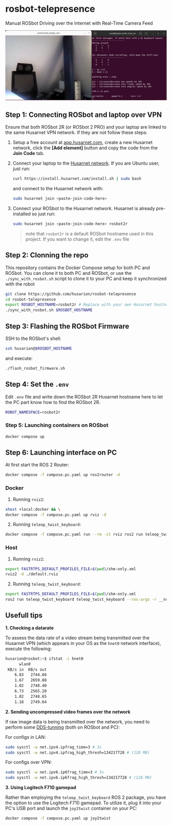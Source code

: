 # rosbot-telepresence

Manual ROSbot Driving over the Internet with Real-Time Camera Feed

![ROSbot ROS2 user interface](docs/teleop-rosbot.png)

## Step 1: Connecting ROSbot and laptop over VPN

Ensure that both ROSbot 2R (or ROSbot 2 PRO) and your laptop are linked to the same Husarnet VPN network. If they are not follow these steps:

1. Setup a free account at [app.husarnet.com](https://app.husarnet.com/), create a new Husarnet network, click the **[Add element]** button and copy the code from the **Join Code** tab.
2. Connect your laptop to the [Husarnet network](https://husarnet.com/docs). If you are Ubuntu user, just run:

   ```bash
   curl https://install.husarnet.com/install.sh | sudo bash
   ```

   and connect to the Husarnet network with:

   ```bash
   sudo husarnet join <paste-join-code-here>
   ```

3. Connect your ROSbot to the Husarnet network. Husarnet is already pre-installed so just run:

   ```bash
   sudo husarnet join <paste-join-code-here> rosbot2r
   ```

   > note that `rosbot2r` is a default ROSbot hostname used in this project. If you want to change it, edit the `.env` file


## Step 2: Clonning the repo

This repository contains the Docker Compose setup for both PC and ROSbot. You can clone it to both PC and ROSbot, or use the `./sync_with_rosbot.sh` script to clone it to your PC and keep it synchronized with the robot

```bash
git clone https://github.com/husarion/rosbot-telepresence
cd rosbot-telepresence 
export ROSBOT_HOSTNAME=rosbot2r # Replace with your own Husarnet hostname
./sync_with_rosbot.sh $ROSBOT_HOSTNAME
```

## Step 3: Flashing the ROSbot Firmware

SSH to the ROSbot's shell:

```bash
ssh husarion@$ROSBOT_HOSTNAME
```

and execute:

```bash
./flash_rosbot_firmware.sh
```

## Step 4: Set the `.env`

Edit `.env` file and write down the ROSbot 2R Husarnet hostname here to let the PC part know how to find the ROSbot 2R.

```bash
ROBOT_NAMESPACE=rosbot2r
```

### Step 5: Launching containers on ROSbot

```bash
docker compose up
```

## Step 6: Launching interface on PC

At first start the ROS 2 Router:

```bash
docker compose -f compose.pc.yaml up ros2router -d
```

### Docker

1. Running `rviz2`:

```bash
xhost +local:docker && \
docker compose -f compose.pc.yaml up rviz -d
```

2. Running `teleop_twist_keyboard`:

```bash
docker compose -f compose.pc.yaml run --rm -it rviz ros2 run teleop_twist_keyboard teleop_twist_keyboard --ros-args -r __ns:=/rosbot2r
```

### Host

1. Running `rviz2`:

```bash
export FASTRTPS_DEFAULT_PROFILES_FILE=$(pwd)/shm-only.xml
rviz2 -d ./default.rviz
```

2. Running `teleop_twist_keyboard`:

```bash
export FASTRTPS_DEFAULT_PROFILES_FILE=$(pwd)/shm-only.xml
ros2 run teleop_twist_keyboard teleop_twist_keyboard --ros-args -r __ns:=/rosbot2r
```

## Usefull tips

**1. Checking a datarate**

To assess the data rate of a video stream being transmitted over the Husarnet VPN (which appears in your OS as the `hnet0` network interface), execute the following:

```bash
husarion@rosbot:~$ ifstat -i hnet0
      wlan0       
 KB/s in  KB/s out
    6.83   2744.66
    1.67   2659.88
    1.02   2748.40
    6.73   2565.20
    1.02   2748.65
    1.18   2749.64
```

**2. Sending uncompressed video frames over the network**

If raw image data is being transmitted over the network, you need to perform some [DDS-tunning](https://docs.ros.org/en/humble/How-To-Guides/DDS-tuning.html) (both on ROSbot and PC):

For configs in LAN:

```bash
sudo sysctl -w net.ipv4.ipfrag_time=3 # 3s
sudo sysctl -w net.ipv4.ipfrag_high_thresh=134217728 # (128 MB)
```

For configs over VPN:

```bash
sudo sysctl -w net.ipv6.ip6frag_time=3 # 3s
sudo sysctl -w net.ipv6.ip6frag_high_thresh=134217728 # (128 MB)
```

**3. Using Logitech F710 gamepad**

Rather than employing the `teleop_twist_keyboard` ROS 2 package, you have the option to use the Logitech F710 gamepad. To utilize it, plug it into your PC's USB port and launch the `joy2twist` container on your PC:

```bash
docker compose -f compose.pc.yaml up joy2twist
```

